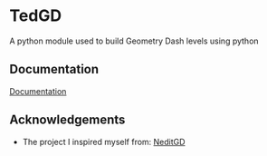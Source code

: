 # TedGD
A python module used to build Geometry Dash levels using python


## Documentation
[Documentation](Documentation/DOCS.md)


## Acknowledgements
 - The project I inspired myself from: [NeditGD](https://github.com/Boris-Filin/NeditGD)

